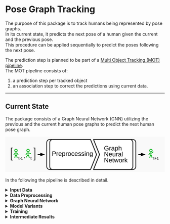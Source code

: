 # Pose Graph Tracking

The purpose of this package is to track humans being represented by pose graphs.  
In its current state, it predicts the next pose of a human given the current and the previous pose.  
This procedure can be applied sequentially to predict the poses following the next pose.  

The prediction step is planned to be part of a [Multi Object Tracking (MOT) pipeline](https://github.com/AIS-Bonn/multi_hypothesis_tracking).  
The MOT pipeline consists of:
1) a prediction step per tracked object 
2) an association step to correct the predictions using current data.
---
## Current State

The package consists of a Graph Neural Network (GNN) utilizing the previous and the current human pose graphs to predict the next human pose graph.  

![Overview of the pipeline](./docs/readme/pipeline_overview.png)

In the following the pipeline is described in detail. 

<details>
<summary><b>Input Data</b></summary>

The input pose graphs are generated from images of multiple cameras observing the same humans.  
The [Human3.6M data set](http://vision.imar.ro/human3.6m/description.php) provides such data and ground truth pose annotations.  
The images from the data set are processed using the [SmartEdgeSensor3DHumanPose](https://github.com/AIS-Bonn/SmartEdgeSensor3DHumanPose) package to generate human pose graphs.  

![Human pose graph projected into image from human3.6m](./docs/readme/human_pose_graph_projected_into_human36m_image.png)

Figure 2: Exemplary generated human pose graph projected into an image from the Human3.6M data set.
Image source: [Real-Time Multi-View 3D Human Pose Estimation using Semantic Feedback to Smart Edge Sensors](https://www.ais.uni-bonn.de/papers/RSS_2021_Bultmann.pdf)

</details>


<details>
<summary><b>Data Preprocessing</b></summary>

Currently, two sequential poses of the same human are used as the input.  
The poses are normalized with respect to the first pose.  
Meaning, a normalization transformation is computed for the first pose and applied to every pose in the sequence.  

The assumptions in our use case are that the prediction of a single human is independent of:
- the global frame
  - e.g. a walking motion doesn't depend on the direction of walking or the exact spot in the room
- the height of the human
  - a tall person's walking motion is very similar to the walking motion of a smaller person  
  
These assumptions and the corresponding normalization allow the network to concentrate on learning how to predict a motion.  
The network doesn't need to know how predict the motion in every different setup for every human.   

The normalization applies a translation and rotation is such a way that:
- the mid hip position is in the origin of the local coordinate frame
  - that way all joint positions are relative to the mid hip joint, which lays in the middle of the right and left hip
- the human is facing in the x-direction of the local coordinate frame
  - this is achieved by rotating the pose around the z-axis of the local coordinate frame

![Visualization of a normalized pose](./docs/readme/normalization.png)
Additionally, the height of the human is estimated by summing the bone lengths from the one leg, the spine, the neck and the head.  
The pose is scaled by dividing it with the estimated height.  

Figure 3: Visualization of a normalized pose.

</details>


<details>
<summary><b>Graph Neural Network</b></summary>

---

#### Graph Neural Network in General

Remark: If you are new to Graph Neural Networks a good introduction can be found on [distill.pub](https://distill.pub/2021/gnn-intro/).

The task of the Graph Neural Network (GNN)  in our use case is to predict the next pose of a human given the previous poses.  
The assumption is that every joint can have an effect on every other joint.  
E.g. while walking, the right hand does not only move with respect to the right elbow but is also moving antagonistically to the left hand.  

--- 

#### Constructing the Input Graph

A GNN can only modify the node and edge features of one graph.  
Thus, the first thing to do is to construct one graph from the sequence of poses.  
For that every joint becomes one a node n<sub>i</sub> in the graph.  
To incorporate the assumption, every node from the previous pose at time step t-1 is connected to every node from the current pose at time step t via a directed edge e<sub>i,j</sub>.  
Every node and every edge can have an associated feature vector - e.g. joint position as node feature. 

![Conversion of the pose sequence to one graph for the GNN](./docs/readme/pose_sequence_to_graph_data_conversion.png)

Figure 4: A simplified example graph with only two joints per pose.

The GNN updates only features of nodes with incoming edges.  
It's task will be to update the node positions from time step t to generate a prediction for time step t+1. 

---

#### Edge Update

The GNN updates the edge features first.  
Each edge is updated in the same way using the same set of MLPs.  
For every edge e<sub>i,j</sub>:
- Concatenate the features of the connected nodes - e.g. positions - and the features of the edge - e.g. distance between nodes
- Use an MLP to estimate the effect *eff<sub>i,j</sub>* of the source node i onto the target node j 
- Use an MLP to estimate the extent of the effect *ext<sub>i,j</sub>* of the source node i onto the target node j 
- Multiply the effect and the extent to get the updated edge feature ẽ<sub>i,j</sub>

Exemplary for edge e<sub>1,3</sub>: 

![Exemplary graph for the edge update of a GNN](./docs/readme/gnn_edge_update_example_graph.png)
![Edge update of a GNN](./docs/readme/gnn_edge_update.png) 

Figure 5: Visualization of the graph and the submodules involved in the edge update for edge e<sub>1,3</sub>.

---

#### Node Update

After updating the edge features the node features are updated in a similar fashion.  
The main difference is that there can be a varying number of incoming edges to each node.  
This is addressed by an aggregation function combining the features of all incoming edges per node.  
Again, every node is updated in the same way using the same set of MLPs.  

For every node n<sub>j</sub> from time step t:
- Sum up the feature vectors of every incoming edge - representing how other joints affect this joint
- Concatenate the summed feature vector with the feature vector of the node itself
- Use an MLP to estimate how the node should be updated
- Add the result to the node state from time step t to get the predicted state

Exemplary for node n<sub>3</sub>:

![Exemplary graph for the node update of a GNN](./docs/readme/gnn_node_update.png)
![Node update of a GNN](./docs/readme/gnn_node_update_example_graph.png)

Figure 6: Visualization of the graph and the submodules involved in the node update for node n<sub>3</sub>.

</details>


<details>
<summary><b>Model Variants</b></summary>

After describing the utilized Graph Neural Network (GNN) in general, several tested variants are described in the following.  
For all variants, each node feature is encoded using the same MLP before being passed into the GNN.  
The same is done with the edge features using a different MLP.  
We noticed that the GNN is performing better with encoded features.  
After predicting the node features of the next time step an MLP is used on the node features to decode them back into the euclidean space.  

TODO: Describe model variants

</details>


<details>
<summary><b>Training</b></summary>

The models are trained on the Human3.6M data set.  
Poses are estimated on the image data.  
Noise is applied to the training data to prevent overfitting and increase the robustness of the model.  
The noise is applies to the joint positions.  
The amount of noise is sampled randomly between -n and n, with n being 5% of the link length the joint is connected by.  
The noisy estimated poses serve as the input to the model.  
The Mean Squared Error (MSE) between the normalized predicted joint positions and the normalized ground truth is used as the loss.  
Adam is utilized as the optimizer with a learning rate of 0.001.

</details>


<details>
<summary><b>Intermediate Results</b></summary>

TODO: insert gifs for qualitative results 

TODO: describe evaluation and evaluated model variants - insert schematic image per variant 

TODO: add links to branches containing the variants

</details>
